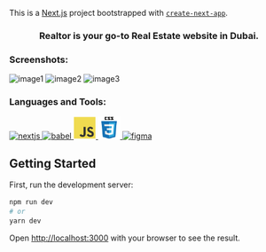 This is a [Next.js](https://nextjs.org/) project bootstrapped with [`create-next-app`](https://github.com/vercel/next.js/tree/canary/packages/create-next-app).

<h3 align="center">Realtor is your go-to Real Estate website in Dubai.</h3>

<h3 align="left">Screenshots:</h3>
<img src="https://drive.google.com/uc?id=1wiZgHkiCsNNYsCKsrLFCjFqxmuLBE4ac" alt="image1" width="900">
<img src="https://drive.google.com/uc?id=1Gx3wADpzxZHyrNlwQqLPiklM8U5LJEUq" alt="image2" width="900">
<img src="https://drive.google.com/uc?id=1kLCju5Oo0BYIa8-BHSYl9Ts28axOBFnA" alt="image3" width="900">

<h3 align="left">Languages and Tools:</h3>
<p align="left"> 
   <a href="https://nextjs.org/" target="_blank" rel="noreferrer"> <img src="https://cdn.worldvectorlogo.com/logos/nextjs-2.svg" alt="nextjs" width="40" height="40"/> 
   </a> 
<a href="https://babeljs.io/" target="_blank" rel="noreferrer"> <img src="https://www.vectorlogo.zone/logos/babeljs/babeljs-icon.svg" alt="babel" width="40" height="40"/> 
</a> 
   <a href="https://developer.mozilla.org/en-US/docs/Web/JavaScript" target="_blank" rel="noreferrer"> <img src="https://raw.githubusercontent.com/devicons/devicon/master/icons/javascript/javascript-original.svg" alt="javascript" width="40" height="40"/> 
   </a> 
<a href="https://www.w3schools.com/css/" target="_blank" rel="noreferrer"> <img src="https://raw.githubusercontent.com/devicons/devicon/master/icons/css3/css3-original-wordmark.svg" alt="css3" width="40" height="40"/>
 </a>
  <a href="https://www.figma.com/" target="_blank" rel="noreferrer"> <img src="https://www.vectorlogo.zone/logos/figma/figma-icon.svg" alt="figma" width="40" height="40"/>
   </a> 
   </p>


## Getting Started

First, run the development server:

```bash
npm run dev
# or
yarn dev
```

Open [http://localhost:3000](http://localhost:3000) with your browser to see the result.
